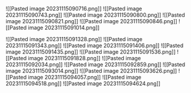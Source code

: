 ![[Pasted image 20231115090716.png]]
![[Pasted image 20231115090743.png]]
![[Pasted image 20231115090800.png]]
![[Pasted image 20231115090821.png]]
![[Pasted image 20231115090846.png]]
![[Pasted image 20231115091014.png]]

![[Pasted image 20231115091328.png]]
![[Pasted image 20231115091343.png]]
![[Pasted image 20231115091406.png]]
![[Pasted image 20231115091435.png]]
![[Pasted image 20231115091536.png]]
![[Pasted image 20231115091828.png]]
![[Pasted image 20231115092034.png]]
![[Pasted image 20231115092859.png]]
![[Pasted image 20231115093014.png]]
![[Pasted image 20231115093626.png]]
![[Pasted image 20231115094057.png]]
![[Pasted image 20231115094518.png]]
![[Pasted image 20231115094624.png]]
